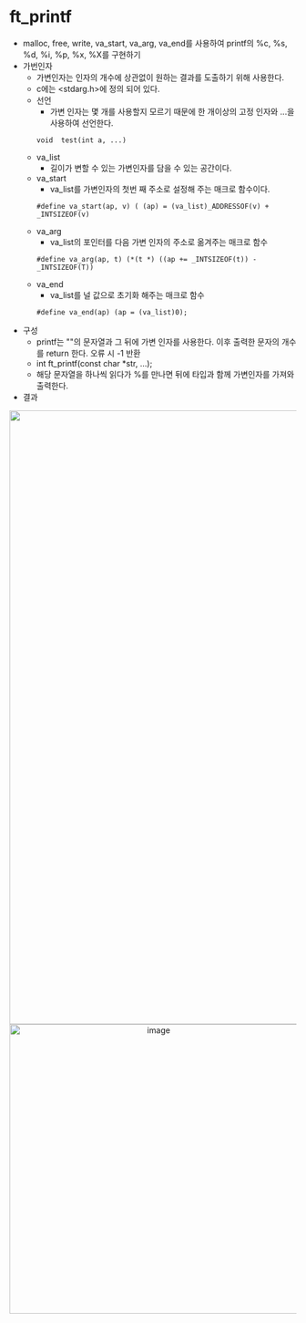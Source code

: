 ft_printf
=
- malloc, free, write, va_start, va_arg, va_end를 사용하여 printf의 %c, %s, %d, %i, %p, %x, %X를 구현하기
- 가번인자
  - 가변인자는 인자의 개수에 상관없이 원하는 결과를 도출하기 위해 사용한다.
  - c에는 <stdarg.h>에 정의 되어 있다.
  - 선언
    - 가변 인자는 몇 개를 사용할지 모르기 때문에 한 개이상의 고정 인자와 ...을 사용하여 선언한다.
    ~~~
    void  test(int a, ...) 
    ~~~
  - va_list
    - 길이가 변할 수 있는 가변인자를 담을 수 있는 공간이다.
  - va_start
    - va_list를 가변인자의 첫번 째 주소로 설정해 주는 매크로 함수이다.
    ~~~
    #define va_start(ap, v) ( (ap) = (va_list)_ADDRESSOF(v) + _INTSIZEOF(v)
    ~~~
  - va_arg
    - va_list의 포인터를 다음 가변 인자의 주소로 옮겨주는 매크로 함수
    ~~~
    #define va_arg(ap, t) (*(t *) ((ap += _INTSIZEOF(t)) - _INTSIZEOF(T))
    ~~~
  - va_end
    - va_list를 널 값으로 초기화 해주는 매크로 함수
    ~~~
    #define va_end(ap) (ap = (va_list)0);
    ~~~
- 구성
  - printf는 ""의 문자열과 그 뒤에 가변 인자를 사용한다. 이후 출력한 문자의 개수를 return 한다. 오류 시 -1 반환
  - int ft_printf(const char *str, ...);
  - 해당 문자열을 하나씩 읽다가 %를 만나면 뒤에 타입과 함께 가변인자를 가져와 출력한다.
- 결과
<div align='center'>
<img width="1077" alt="image" src="https://user-images.githubusercontent.com/120557342/236808116-148854ea-8eec-4029-9e19-5f84297b7b74.png">
<img width="508" alt="image" src="https://user-images.githubusercontent.com/120557342/236808163-6150be9b-9201-450a-9162-fcbeab7a795f.png">

</div>
